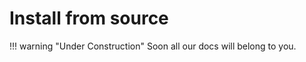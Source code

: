 Install from source
===================

!!! warning "Under Construction"
    Soon all our docs will belong to you.
